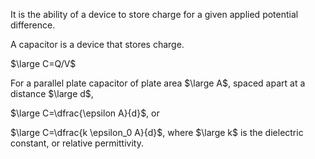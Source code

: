 It is the ability of a device to store charge for a given applied potential difference.

A capacitor is a device that stores charge.

$\large C=Q/V$

For a parallel plate capacitor of plate area $\large A$, spaced apart at a distance $\large d$,

$\large C=\dfrac{\epsilon A}{d}$, or

$\large C=\dfrac{k \epsilon_0 A}{d}$, where $\large k$ is the dielectric constant, or relative permittivity.